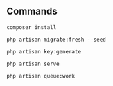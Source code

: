 ## Commands

`composer install`

`php artisan migrate:fresh --seed`

`php artisan key:generate`

`php artisan serve`

`php artisan queue:work`

